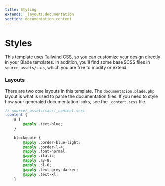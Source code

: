 ```yaml
---
title: Styling
extends: _layouts.documentation
section: documentation_content
---
```



# Styles

This template uses [Tailwind CSS](https://tailwindcss.com), so you can customize your design directly in your Blade templates. In addition, you'll find some base SCSS files in `source_assets/sass`, which you are free to modify or extend.

### Layouts
There are two core layouts in this template. The `documentation.blade.php` layout is what is used to parse the documentation files. If you need to style how your generated documentation looks, see the `_content.scss` file.

```scss
// source/_assets/sass/_content.scss
.content {
    a {
        @apply .text-blue;
    }

    blockquote {
        @apply .border-blue-light;
        @apply .border-l-4;
        @apply .font-normal;
        @apply .italic;
        @apply .my-8;
        @apply .pl-6;
        @apply .text-grey-darker;
        @apply .text-xl;
    }
```
